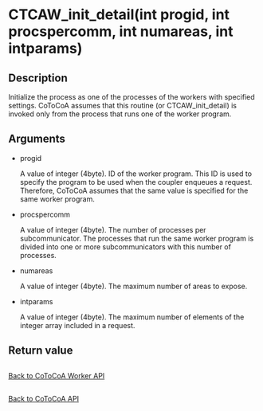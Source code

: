 CTCAW_init_detail(int progid, int procspercomm, int numareas, int intparams)
=====

Description
-----

Initialize the process as one of the processes of the workers with specified
settings. CoToCoA assumes that this routine (or CTCAW_init_detail) is invoked 
only from the process that runs one of the worker program. 

Arguments
-----

- progid

  A value of integer (4byte). 
  ID of the worker program.
  This ID is used to specify the program to be used when the coupler enqueues
  a request.
  Therefore, CoToCoA assumes that the same value is specified for the same
  worker program.

- procspercomm

  A value of integer (4byte).
  The number of processes per subcommunicator.
  The processes that run the same worker program is divided into one or more 
  subcommunicators with this number of processes.

- numareas

  A value of integer (4byte). 
  The maximum number of areas to expose.

- intparams

  A value of integer (4byte). 
  The maximum number of elements of the integer array included in a request.

Return value
-----

##

[Back to CoToCoA Worker API](../API-worker.md "Back to CoToCoA Worker API")

##

[Back to CoToCoA API](../API.md "Back to CoToCoA API")
